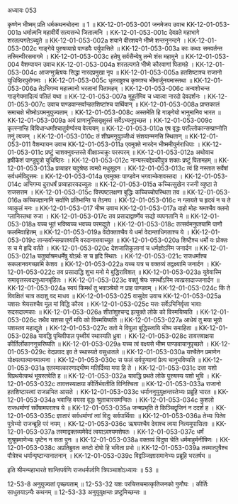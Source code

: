 अध्यायः 053

कृष्णेन भीष्मम् प्रति धर्मकथनचोदना ॥ 1 ॥
KK-12-01-053-001	जनमेजय उवाच 
KK-12-01-053-001a	धर्मात्मनि महावीर्ये सत्यसन्धे जितात्मनि ।
KK-12-01-053-001c	देवव्रते महाभागे शरतल्पगतेऽच्युते ॥
KK-12-01-053-002a	शयाने वीरशयने भीष्मे शन्तनुनन्दने ।
KK-12-01-053-002c	गाङ्गेये पुरुषव्याघ्रे पाण्डवैः पर्युपासिते ॥
KK-12-01-053-003a	काः कथाः समवर्तन्त तस्मिन्वीरसमागमे ।
KK-12-01-053-003c	हतेषु सर्वसैन्येषु तन्मे शंस महामुने ॥
KK-12-01-053-004	वैशम्पायन उवाच 
KK-12-01-053-004a	शरतल्पगते भीष्मे कौरवाणां पितामहे ।
KK-12-01-053-004c	आजग्मुर्ऋषयः सिद्धा नारदप्रमुखा नृप ॥
KK-12-01-053-005a	हतशिष्टाश्च राजानो युधिष्ठिरपुरोगमाः ।
KK-12-01-053-005c	धृतराष्ट्रश्च कृष्णश्च भीमार्जुनयमास्तथा ॥
KK-12-01-053-006a	तेऽभिगम्य महात्मानो भरतानां पितामहम् ।
KK-12-01-053-006c	अन्वशोचन्त गाङ्गेयमादित्यं पतितं यथा ॥
KK-12-01-053-007a	मुहूर्तमिव च ध्यात्वा नारदो देवदर्शनः ।
KK-12-01-053-007c	उवाच पाण्डवान्सर्वान्हतशिष्टांश्च पार्थिवान् ॥
KK-12-01-053-008a	प्राप्तकालं समाचक्षे भीष्मोऽयमनुयुज्यताम् ।
KK-12-01-053-008c	अस्तमेति हि गाङ्गेयो भानुमानिव भारत ॥
KK-12-01-053-009a	अयं प्राणानुत्सिसृक्षुस्तं सर्वेऽभ्यनुपृच्छत ।
KK-12-01-053-009c	कृत्स्नान्हि विविधान्धर्मांश्चातुर्वर्ण्यस्य वेत्त्ययम् ॥
KK-12-01-053-010a	एष वृद्धः पराँल्लोकान्सम्प्राप्नोति तनुं त्यजन् ।
KK-12-01-053-010c	तं शीघ्रमनुयुञ्जीध्वं संशयान्मनसि स्थितान् ॥
KK-12-01-053-011	वैशम्पायन उवाच 
KK-12-01-053-011a	एवमुक्ते नारदेन भीष्ममीयुर्नराधिपाः ।
KK-12-01-053-011c	प्रष्टुं चाशक्नुवन्तस्ते वीक्षाञ्चक्रुः परस्परम् ॥
KK-12-01-053-012a	अथोवाच हृषीकेशं पाण्डुपुत्रो युधिष्ठिरः ।
KK-12-01-053-012c	नान्यस्त्वद्देवकीपुत्र शक्तः प्रष्टुं पितामहम् ॥
KK-12-01-053-013a	प्रव्याहर यदुश्रेष्ठ त्वमग्रे मधुसूदन ।
KK-12-01-053-013c	त्वं हि नस्तात सर्वेषां सर्वधर्मविदुत्तमः ॥
KK-12-01-053-014a	एवमुक्तः पाण्डवेन भगवान्केशवस्तदा ।
KK-12-01-053-014c	अभिगम्य दुराधर्षं प्रव्याहारयदच्युतः ॥
KK-12-01-053-015a	कच्चित्सुखेन रजनी व्युष्टा ते राजसत्तम ।
KK-12-01-053-015c	विस्पष्टलक्षणा बुद्धिः कच्चिच्चोपस्थिता तव ॥
KK-12-01-053-016a	कच्चिज्ज्ञानानि सर्वाणि प्रतिभान्ति च तेऽनघ ।
KK-12-01-053-016c	न ग्लायते च हृदयं न च ते व्याकुलं मनः ॥
KK-12-01-053-017	भीष्म उवाच 
KK-12-01-053-017a	दाहो मोहः श्रमश्चैव क्लमो ग्लानिस्तथा रुजा ।
KK-12-01-053-017c	तव प्रसादाद्वार्ष्णेय सद्यो व्यपगतानि मे ॥
KK-12-01-053-018a	यच्च भूतं भविष्यच्च भवच्च परमद्युते ।
KK-12-01-053-018c	तत्सर्वमनुपश्यामि पाणौ फलमिवाहितम् ॥
KK-12-01-053-019a	वेदोक्ताश्चैव ये धर्मा वेदान्ताधिगताश्च ये ।
KK-12-01-053-019c	तान्सर्वान्सम्प्रपश्यामि वरदानात्तवाच्युत ॥
KK-12-01-053-020a	शिष्टैश्च धर्मो यः प्रोक्तः स च मे हृदि वर्तते ।
KK-12-01-053-020c	देशजातिकुलानां च धर्मज्ञोऽस्मि जनार्दन ॥
KK-12-01-053-021a	चतुर्ष्वाश्रमधर्मेषु योऽर्थः स च हृदि स्थितः ।
KK-12-01-053-021c	राजधर्मांश्च सकलानवगच्छामि केशव ॥
KK-12-01-053-022a	यच्च यत्र च वक्तव्यं तद्वक्ष्यामि जनार्दन ।
KK-12-01-053-022c	तव प्रसादाद्धि शुभा मनो मे बुद्धिराविशत् ॥
KK-12-01-053-023a	युवेवास्मि समावृत्तस्त्वदनुध्यानबृंहितः ।
KK-12-01-053-023c	वक्तुं श्रेयः समर्थोऽस्मि त्वत्प्रसादाज्जनार्दन ॥
KK-12-01-053-024a	स्वयं किमर्थं तु भवाञ्श्रेयो न प्राह पाण्डवम् ।
KK-12-01-053-024c	किं ते विवक्षितं चात्र तदाशु वद माधव ॥
KK-12-01-053-025	वासुदेव उवाच 
KK-12-01-053-025a	यशसः श्रेयसश्चैव मूल मां विद्धि कौरव ।
KK-12-01-053-025c	मत्तः सर्वेऽभिनिर्वृत्ता भावाः सदसदात्मकाः ॥
KK-12-01-053-026a	शीतांशुश्चन्द्र इत्युक्ते लोके को विस्मयिष्यति ।
KK-12-01-053-026c	तथैव यशसा पूर्णे मयि को विस्मयिष्यति ॥
KK-12-01-053-027a	आधेयं तु मया भूयो यशस्तव महाद्युते ।
KK-12-01-053-027c	ततो मे विपुला बुद्धिस्त्वयि भीष्म समाहिता ॥
KK-12-01-053-028a	यावद्धि पृथिवीपाल पृथ्वीयं स्थास्यति ध्रुवा ।
KK-12-01-053-028c	तावत्तवाक्षया कीर्तिर्लोकाननुचरिष्यति ॥
KK-12-01-053-029a	यच्च त्वं वक्ष्यसे भीष्म पाण्डवायानुपृच्छते ।
KK-12-01-053-029c	वेदप्रवाद इव ते स्थास्यते वसुधातले ॥
KK-12-01-053-030a	यश्चैतेन प्रमाणेन योक्ष्यत्यात्मानमात्मना ।
KK-12-01-053-030c	स फलं सर्वपुण्यानां प्रेत्य चानुभविष्यति ॥
KK-12-01-053-031a	एतस्मात्कारणाद्भीष्म मतिर्दिव्या मया हि ते ।
KK-12-01-053-031c	दत्ता यशो विप्रथयेत्कथं भूयस्तवेति ह ॥
KK-12-01-053-032a	यावद्धि प्रथते लोके पुरुषस्य यशो भुवि ।
KK-12-01-053-032c	तावत्तस्याक्षया कीर्तिर्भवतीति विनिश्चिता ॥
KK-12-01-053-033a	राजानो हतशिष्टास्त्वां राजन्नभित आसते ।
KK-12-01-053-033c	धर्माननुयुयुक्षन्तस्तेभ्यः प्रब्रूहि भारत ॥
KK-12-01-053-034a	भवान्हि वयसा वृद्धः श्रुताचारसमन्वितः ।
KK-12-01-053-034c	कुशलो राजधर्माणां सर्वेषामपराश्च ये ॥
KK-12-01-053-035a	जन्मप्रभृति ते किञ्चिद्वृजिनं न ददर्श ह ।
KK-12-01-053-035c	ज्ञातारं सर्वधर्माणां त्वां विदुः सर्वपार्थिवाः ॥
KK-12-01-053-036a	तेभ्यः पितेव पुत्रेभ्यो राजन्ब्रूहि परं नयम् ।
KK-12-01-053-036c	ऋषयश्चैव देवाश्च त्वया नित्यमुपासिताः ॥
KK-12-01-053-037a	तस्माद्वक्तव्यमेवेदं त्वयाऽवश्यमशेषतः ।
KK-12-01-053-037c	धर्मं शुश्रूषमाणेभ्यः पृष्टेन न सता पुनः ॥
KK-12-01-053-038a	वक्तव्यं विदुषा चेति धर्ममाहुर्मनीषिणः ।
KK-12-01-053-038c	अप्रतिब्रुवतः कष्टो दोषो हि भविता प्रभो ॥
KK-12-01-053-039a	तस्मात्पुत्रैश्च पौत्रेश्च धर्मान्पृष्टान्सनातनान् ।
KK-12-01-053-039c	विद्वञ्जिज्ञासमानेभ्यः प्रब्रूहि भरतर्षभ ॥ 

इति श्रीमन्महाभारते शान्तिपर्वणि राजधर्मपर्वणि त्रिपञ्चाशोऽध्यायः ॥ 53 ॥

12-53-8 अनुयुज्यतां पृच्छ्यताम् ॥ 12-53-32 यशः परचित्तचमात्कृतिजनको गुणौघः । कीर्तिः साधुतयाऽन्यैः कथनम् ॥ 12-53-33 अनुयुयुक्षन्तः प्रष्टुमिच्छन्तः ॥
